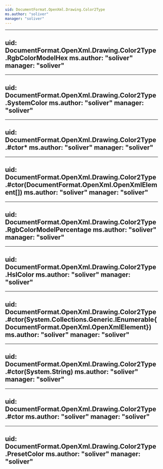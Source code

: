 ```yaml
---
uid: DocumentFormat.OpenXml.Drawing.Color2Type
ms.author: "soliver"
manager: "soliver"
---
```


---
uid: DocumentFormat.OpenXml.Drawing.Color2Type.RgbColorModelHex
ms.author: "soliver"
manager: "soliver"
---

---
uid: DocumentFormat.OpenXml.Drawing.Color2Type.SystemColor
ms.author: "soliver"
manager: "soliver"
---

---
uid: DocumentFormat.OpenXml.Drawing.Color2Type.#ctor*
ms.author: "soliver"
manager: "soliver"
---

---
uid: DocumentFormat.OpenXml.Drawing.Color2Type.#ctor(DocumentFormat.OpenXml.OpenXmlElement[])
ms.author: "soliver"
manager: "soliver"
---

---
uid: DocumentFormat.OpenXml.Drawing.Color2Type.RgbColorModelPercentage
ms.author: "soliver"
manager: "soliver"
---

---
uid: DocumentFormat.OpenXml.Drawing.Color2Type.HslColor
ms.author: "soliver"
manager: "soliver"
---

---
uid: DocumentFormat.OpenXml.Drawing.Color2Type.#ctor(System.Collections.Generic.IEnumerable{DocumentFormat.OpenXml.OpenXmlElement})
ms.author: "soliver"
manager: "soliver"
---

---
uid: DocumentFormat.OpenXml.Drawing.Color2Type.#ctor(System.String)
ms.author: "soliver"
manager: "soliver"
---

---
uid: DocumentFormat.OpenXml.Drawing.Color2Type.#ctor
ms.author: "soliver"
manager: "soliver"
---

---
uid: DocumentFormat.OpenXml.Drawing.Color2Type.PresetColor
ms.author: "soliver"
manager: "soliver"
---
